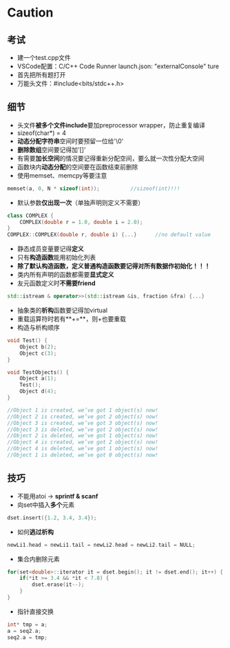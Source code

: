 # Caution

## 考试

- 建一个test.cpp文件
- VSCode配置：C/C++ Code Runner launch.json: "externalConsole" ture
- 首先把所有题打开
- 万能头文件：#include<bits/stdc++.h>

## 细节

- 头文件**被多个文件include**要加preprocessor wrapper，防止重复编译
- sizeof(char*) = 4
- **动态分配字符串**空间时要预留一位给'\0'
- **删除数组**空间要记得加'[]'
- 有需要**加长空间**的情况要记得重新分配空间，要么就一次性分配大空间
- 函数块内**动态分配**的空间要在函数结束前删除
- 使用memset、memcpy等要注意

```c++
memset(a, 0, N * sizeof(int));     		//sizeof(int)!!!
```

- 默认参数**仅出现一次**（单独声明则定义不需要）

```c++
class COMPLEX {
    COMPLEX(double r = 1.0, double i = 2.0);
}
COMPLEX::COMPLEX(double r, double i) {...}   	//no default value
```

- 静态成员变量要记得**定义**
- 只有**构造函数**能用初始化列表
- **除了默认构造函数，定义普通构造函数要记得对所有数据作初始化！！！**
- 类内所有声明的函数都需要**显式定义**
- 友元函数定义时**不需要friend**

```c++
std::istream & operator>>(std::istream &is, fraction &fra) {...}
```

- 抽象类的**析构**函数要记得加virtual
- 重载运算符时若有**+=**，则+也要重载
- 构造与析构顺序

```c++
void Test() {
    Object b(2);
    Object c(3);
}

void TestObjects() {
    Object a(1);
    Test();
    Object d(4);
}

//Object 1 is created, we’ve got 1 object(s) now!
//Object 2 is created, we’ve got 2 object(s) now!
//Object 3 is created, we’ve got 3 object(s) now!
//Object 3 is deleted, we’ve got 2 object(s) now!
//Object 2 is deleted, we’ve got 1 object(s) now!
//Object 4 is created, we’ve got 2 object(s) now!
//Object 4 is deleted, we’ve got 1 object(s) now!
//Object 1 is deleted, we’ve got 0 object(s) now!
```

## 技巧

- 不能用atoi -> **sprintf & scanf**
- 向set中插入**多个**元素

```c++
dset.insert({1.2, 3.4, 3.4});
```

- 如何**逃过析构**

```c++
newLi1.head = newLi1.tail = newLi2.head = newLi2.tail = NULL;
```

- 集合内删除元素

```c++
for(set<double>::iterator it = dset.begin(); it != dset.end(); it++) {
	if(*it >= 3.4 && *it < 7.8) {
		dset.erase(it--);
	}
}
```

- 指针直接交换

```c++
int* tmp = a;
a = seq2.a;
seq2.a = tmp;
```
